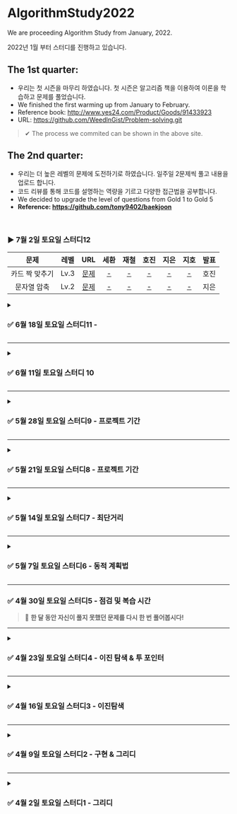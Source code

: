 # AlgorithmStudy2022
We are proceeding Algorithm Study from January, 2022.  

2022년 1월 부터 스터디를 진행하고 있습니다. 
 
## The 1st quarter: 
- 우리는 첫 시즌을 마무리 하였습니다. 첫 시즌은 알고리즘 책을 이용하여 이론을 학습하고 문제를 풀었습니다.  
- We finished the first warming up from January to February.
- Reference book: http://www.yes24.com/Product/Goods/91433923
- URL: https://github.com/WeedInGist/Problem-solving.git
>✔︎ The process we commited can be shown in the above site.

## The 2nd quarter: 
- 우리는 더 높은 레벨의 문제에 도전하기로 하였습니다. 일주일 2문제씩 풀고 내용을 업로드 합니다.
- 코드 리뷰를 통해 코드를 설명하는 역량을 기르고 다양한 접근법을 공부합니다. 
- We decided to upgrade the level of questions from Gold 1 to Gold 5
- **Reference: https://github.com/tony9402/baekjoon**
</br>

 <h3> ▶ 7월 2일 토요일 스터디12  </h3> </summary>

|      문제      | 레벨 |                           URL                             | 세환 | 재철 | 호진 | 지은 | 지호 | 발표 |    
| :------------: | :--: | :------------------------------------------------------: |:--:|:--:|:--:|:--:| :--:|:--:|     
|  카드 짝 맞추기   |  Lv.3   | [문제](https://programmers.co.kr/learn/courses/30/lessons/72415) |[-]()|[-]()|[-]()|[-]()|[-]()|호진|
|  문자열 압축    |  Lv.2  | [문제](https://programmers.co.kr/learn/courses/30/lessons/60057) |[-]()|[-]()|[-]()|[-]()|[-]()|지은|


<details markdown = "1">
<summary> <h3> ✅ 6월 18일 토요일 스터디11 - </h3> </summary>

|      문제      | 레벨 |                           URL                            | 세환 | 재철 | 호진 | 지은 | 지호 | 발표 |  
| :------------: | :--: | :------------------------------------------------------: |:--:|:--:|:--:|:--:| :--:|:--:|   
| 행렬 테두리 회전하기 |  Lv.2    | [문제](https://programmers.co.kr/learn/courses/30/lessons/77485) |[-]()|[Code](https://github.com/junghojin/Algorithm-Study-2022/blob/f06142e9c13cc9df2ef3f132055a5d6561082029/%EC%A0%95%EC%9E%AC%EC%B2%A0/Programmers/Programmers_77485.java)|[Code](https://github.com/junghojin/Algorithm-Study-2022/blob/836f1f4db20643101fc043ab3e15a0bf3d1a2659/%EC%A0%95%ED%98%B8%EC%A7%84/00_CodingTest/DevMatching21_lv2.java)|[-]()|[Code](https://github.com/junghojin/Algorithm-Study-2022/blob/bf7ae15a736171a5472297a80d93899a27c6d2ad/%EA%B9%80%EC%A7%80%ED%98%B8/programmers/programmers_77485.java)|재철|
| 순위 검색 |  Lv.2    | [문제](https://programmers.co.kr/learn/courses/30/lessons/72412) |[-]()|[-]()|[Code](정호진/00_CodingTest/Kakao_2021B_lv2.java)|[-]()|[Code](https://github.com/junghojin/Algorithm-Study-2022/blob/bf7ae15a736171a5472297a80d93899a27c6d2ad/%EA%B9%80%EC%A7%80%ED%98%B8/programmers/programmers_72412.java)|지호|
| 실패율 |  Lv.1    | [문제](https://programmers.co.kr/learn/courses/30/lessons/42889) |[Code](https://github.com/junghojin/Algorithm-Study-2022/blob/main/%ED%95%9C%EC%84%B8%ED%99%98/programmers/failure_rate.java)|[-]()|[Code](https://github.com/junghojin/Algorithm-Study-2022/blob/d006f84dbdabfc01b0f5044a6eb0d886a95da6bb/%EC%A0%95%ED%98%B8%EC%A7%84/00_CodingTest/Kakao_2019B_lv1.java)|[Code](https://github.com/junghojin/Algorithm-Study-2022/blob/main/%EC%9D%B4%EC%A7%80%EC%9D%80/22%EB%85%846%EC%9B%943%EC%A3%BC/%EC%8B%A4%ED%8C%A8%EC%9C%A8.java)|[-]()|세환|

</details>

---

<details markdown = "1">
<summary> <h3>  ✅ 6월 11일 토요일 스터디 10 </h3> </summary>

|      문제      | 레벨 |                           URL                            | 세환 | 재철 | 호진 | 지은 | 지호 | 설명 |  
| :------------: | :--: | :------------------------------------------------------:|:--:|:--:|:--:|:--:| :--:|:--:|    
| 양궁대회 |  Lv.2   | [문제](https://programmers.co.kr/learn/courses/30/lessons/92342) |[-]()|[-]()|[Code](https://github.com/junghojin/Algorithm-Study-2022/blob/cffa16bb688ffe0f47dafa0fec03994c4aa36917/%EC%A0%95%ED%98%B8%EC%A7%84/00_CodingTest/Kakao_2022B_lv2_2.java)|[-]()|[-]()| [-]()|
| 크레인 인형뽑기 게임 |  Lv.1   | [문제](https://programmers.co.kr/learn/courses/30/lessons/64061) |[Code](https://github.com/junghojin/Algorithm-Study-2022/blob/main/%ED%95%9C%EC%84%B8%ED%99%98/programmers/%ED%81%AC%EB%A0%88%EC%9D%B8%20%EC%9D%B8%ED%98%95%EB%BD%91%EA%B8%B0.java)|[Code](https://github.com/junghojin/Algorithm-Study-2022/blob/main/정재철/Programmers/Programmers_64061.java)|[Code](https://github.com/junghojin/Algorithm-Study-2022/blob/4e9f6cb2a6376b5c5636898b8656038e3e2359a5/%EC%A0%95%ED%98%B8%EC%A7%84/00_CodingTest/Kakao_2019Winter_lv1.java)|[Code](https://github.com/junghojin/Algorithm-Study-2022/blob/main/%EC%9D%B4%EC%A7%80%EC%9D%80/22%EB%85%846%EC%9B%942%EC%A3%BC/%ED%81%AC%EB%A0%88%EC%9D%B8%EC%9D%B8%ED%98%95%EB%BD%91%EA%B8%B0%EA%B2%8C%EC%9E%84.java)|[Code](https://github.com/junghojin/Algorithm-Study-2022/blob/ea7f85c6a5ad5b13ed1d390124a8ffdee7db1e56/%EA%B9%80%EC%A7%80%ED%98%B8/programmers/%ED%81%AC%EB%A0%88%EC%9D%B8%EC%9D%B8%ED%98%95%EB%BD%91%EA%B8%B0%EA%B2%8C%EC%9E%84.java)| [-]()|
| 키패드 누르기 |  Lv.1   | [문제](https://programmers.co.kr/learn/courses/30/lessons/67256) |[Code](https://github.com/junghojin/Algorithm-Study-2022/blob/main/%ED%95%9C%EC%84%B8%ED%99%98/programmers/%ED%82%A4%ED%8C%A8%EB%93%9C%20%EB%88%84%EB%A5%B4%EA%B8%B0.java)|[Code](https://github.com/junghojin/Algorithm-Study-2022/blob/cffa16bb688ffe0f47dafa0fec03994c4aa36917/%EC%A0%95%EC%9E%AC%EC%B2%A0/Programmers/Programmers_67256.java)|[Code](https://github.com/junghojin/Algorithm-Study-2022/blob/df7a0b42694bc1836ee2159818561e72fabe81da/%EC%A0%95%ED%98%B8%EC%A7%84/00_CodingTest/Kakao_2020Intern_lv1.java)|[-]()|[Code](https://github.com/junghojin/Algorithm-Study-2022/blob/7722d12f76cde6c7877da34cc8ef6c681ef6eb1b/%EA%B9%80%EC%A7%80%ED%98%B8/programmers/keypad.java)| [-]()|

</details>

---
<details markdown = "1">
<summary> <h3> ✅ 5월 28일 토요일 스터디9 - 프로젝트 기간 </h3> </summary>

|      문제      | 레벨 |                           URL                            | 세환 | 재철 | 호진 | 지은 | 지호 | 설명 |  
| :------------: | :--: | :------------------------------------------------------:|:--:|:--:|:--:|:--:| :--:|:--:|   
| 주차요금 계산하기 |  Lv.2    | [문제](https://programmers.co.kr/learn/courses/30/lessons/92341) |[-]()|[-]()|[-]()|[Code](https://github.com/junghojin/Algorithm-Study-2022/blob/main/%EC%9D%B4%EC%A7%80%EC%9D%80/22%EB%85%845%EC%9B%944%EC%A3%BC/%EC%A3%BC%EC%B0%A8%EC%9A%94%EA%B8%88%EA%B3%84%EC%82%B0.java)|[-]()| [설명](https://github.com/junghojin/Algorithm-Study-2022/blob/main/%EC%9D%B4%EC%A7%80%EC%9D%80/22%EB%85%845%EC%9B%944%EC%A3%BC/%ED%94%84%EB%A1%9C%EA%B7%B8%EB%9E%98%EB%A8%B8%EC%8A%A4%EC%A3%BC%EC%B0%A8_%EC%9A%94%EA%B8%88_%EA%B3%84%EC%82%B0.pdf)|
| 로또의 최고순위와 최저순위  |  Lv.1   | [문제](https://programmers.co.kr/learn/courses/30/lessons/77484) |[-]()|[-]()|[Code](https://github.com/junghojin/Algorithm-Study-2022/blob/9dc07526e2d027a639ead5e59294eb56963fe83d/%EC%A0%95%ED%98%B8%EC%A7%84/00_CodingTest/DevMatching21_lv1.java)|[-]()|[Code](https://github.com/junghojin/Algorithm-Study-2022/blob/e9da486b571d4335de111d2707ce07889ef532cb/%EA%B9%80%EC%A7%80%ED%98%B8/programmers/lotto.java)|[-]()| [-]()|  

</details>

---
<details markdown = "1">
<summary> <h3> ✅ 5월 21일 토요일 스터디8 - 프로젝트 기간 </h3> </summary>

|      문제      | 레벨 |                           URL                            | 세환 | 재철 | 호진 | 지은 | 지호 | 설명 |  
| :------------: | :--: | :------------------------------------------------------: |:--:|:--:|:--:|:--:| :--:|:--:|   
| k진수에서 소수 개수 구하기 |  Lv.2    | [문제](https://programmers.co.kr/learn/courses/30/lessons/92335) |[-]()|[Code](https://github.com/junghojin/Algorithm-Study-2022/blob/main/%EC%A0%95%EC%9E%AC%EC%B2%A0/Programmers/Programmers_92335.java)|[Code](https://github.com/junghojin/Algorithm-Study-2022/blob/02a781c32cd8f83d9e09a8f3ffecd66c80062c13/%EC%A0%95%ED%98%B8%EC%A7%84/00_CodingTest/Kakao_2022B_lv2.java)|[-]()|[-]()| [-]()|
| 신고 결과 받기  |  Lv.1   | [문제](https://programmers.co.kr/learn/courses/30/lessons/92334) |[-]()|[-]()|[Code](https://github.com/junghojin/Algorithm-Study-2022/blob/4a64f9c2b8b0d9b1dc55de20bdab87e574ac2baa/%EC%A0%95%ED%98%B8%EC%A7%84/00_CodingTest/Kakao_2022B_lv1.java)|[-]()|[Code](https://github.com/junghojin/Algorithm-Study-2022/blob/4092496351fc3ee47b1cad87c4c6374a7070fcb3/%EA%B9%80%EC%A7%80%ED%98%B8/programmers/reportUser.java)|[-]()| [-]()|   

</details>

---
<details markdown = "1">
<summary> <h3> ✅ 5월 14일 토요일 스터디7 - 최단거리 </h3> </summary>

|      문제      | 레벨 |                           URL                            | 세환 | 재철 | 호진 | 지은 | 지호 | 설명 |  
| :------------: | :--: | :------------------------------------------------------: |:--:|:--:|:--:|:--:| :--:|:--:|   
| 플로이드  |  Gold 4    | [문제](https://www.acmicpc.net/problem/11404) |[-]()|[Code](https://github.com/junghojin/AlgorithmStudy2022/blob/main/%EC%A0%95%EC%9E%AC%EC%B2%A0/MST/BOJ_11404.java)|[Code](https://github.com/junghojin/AlgorithmStudy2022/blob/17f3768f5c2fd2c73033bddc4e97d276199ce4c7/%EC%A0%95%ED%98%B8%EC%A7%84/09_Graph/boj_11404.java)|[Code](https://github.com/junghojin/AlgorithmStudy2022/blob/main/%EC%9D%B4%EC%A7%80%EC%9D%80/22%EB%85%845%EC%9B%942%EC%A3%BC/Main_11404.java)|[-]()| [설명](https://github.com/LeeJieuni/AlgorithmStudy2022/blob/main/%EC%9D%B4%EC%A7%80%EC%9D%80/22%EB%85%845%EC%9B%942%EC%A3%BC/%EB%B0%B1%EC%A4%8011404_%ED%94%8C%EB%A1%9C%EC%9D%B4%EB%93%9C_new.pdf)| 
|  웜홀   |  Gold 3   | [문제](https://www.acmicpc.net/problem/1865) |[-]()|[Code](https://github.com/junghojin/AlgorithmStudy2022/blob/main/%EC%A0%95%EC%9E%AC%EC%B2%A0/MST/BOJ_1865.java)|[-]()|[-]()|[Code](https://github.com/junghojin/AlgorithmStudy2022/blob/9a2ec0e3cf39dfcf6eb6bdc4e6c128648e365007/%EA%B9%80%EC%A7%80%ED%98%B8/Graph/BOJ_1865_%EC%9B%9C%ED%99%80.java)| [설명](https://github.com/junghojin/AlgorithmStudy2022/blob/9a2ec0e3cf39dfcf6eb6bdc4e6c128648e365007/%EA%B9%80%EC%A7%80%ED%98%B8/Graph/BOJ_1865_%EC%84%A4%EB%AA%85.pdf)| 

</details>

-----

<details markdown = "1">
<summary> <h3> ✅ 5월 7일 토요일 스터디6 - 동적 계획법 </h3> </summary>

> <strong>강의</strong>: https://www.youtube.com/watch?v=-G8kDiMAPf8 <br>
> <br>

|      문제      | 레벨 |                           URL                            | 세환 | 재철 | 호진 | 지은 | 지호 | 설명 |  
| :------------: | :--: | :------------------------------------------------------: |:--:|:--:|:--:|:--:| :--:|:--:|   
| 평범한 배낭  |  Gold 5    | [문제](https://www.acmicpc.net/problem/12865) |[-]()|[Code](https://github.com/junghojin/AlgorithmStudy2022/blob/main/%EC%A0%95%EC%9E%AC%EC%B2%A0/DP/BOJ_12865.java)|[Code](https://github.com/junghojin/AlgorithmStudy2022/blob/main/정호진/06_DP/DP_boj_12865.java)|[Code](https://github.com/junghojin/AlgorithmStudy2022/blob/main/%EC%9D%B4%EC%A7%80%EC%9D%80/22%EB%85%845%EC%9B%941%EC%A3%BC/DP_BOJ_12865_LJE.java)|[Code](https://github.com/junghojin/AlgorithmStudy2022/blob/88f503e11399d24dafd7eda12e960219136040cc/%EA%B9%80%EC%A7%80%ED%98%B8/DP/BOJ_12865_%ED%8F%89%EB%B2%94%ED%95%9C%EB%B0%B0%EB%82%AD.java)| [설명](https://github.com/junghojin/AlgorithmStudy2022/blob/f48418b84228853f894b504104298cfc33afffd8/%EC%A0%95%ED%98%B8%EC%A7%84/06_DP/DP_boj_12865_%E1%84%89%E1%85%A5%E1%86%AF%E1%84%86%E1%85%A7%E1%86%BC.pdf)|  
|  진우의 달 여행   |  Gold 5   | [문제](https://www.acmicpc.net/problem/17485) |[Code](https://github.com/junghojin/AlgorithmStudy2022/blob/main/%ED%95%9C%EC%84%B8%ED%99%98/dp/Main_17485.java)|[Code](https://github.com/junghojin/AlgorithmStudy2022/blob/main/%EC%A0%95%EC%9E%AC%EC%B2%A0/DP/BOJ_17485.java)|[-]()|[-]()|[-]()| [-]()|      
| ACM Craft (선택)   |  Gold 4   | [문제](https://www.acmicpc.net/problem/1005)|[-]()|[-]()|[-]()|[-]()|[-]()| [-]()|   

</details>

-----

### ✅ 4월 30일 토요일 스터디5 - 점검 및 복습 시간
> 📢 **한 달 동안 자신이 풀지 못했던 문제를 다시 한 번 풀어봅시다!** 

-----

<details markdown = "1">
<summary> <h3> ✅  4월 23일 토요일 스터디4 - 이진 탐색 & 투 포인터 </h3> </summary>

> <strong>이진 탐색 강의</strong>: https://youtu.be/Bhprzw_1kb0 <br>

|      문제      | 레벨 |                           URL                            | 세환 | 재철 | 호진 | 지은 | 지호 | 설명 |  
| :------------: | :--: | :------------------------------------------------------: |:--:|:--:|:--:|:--:| :--:|:--:|   
| 용액  |  Gold 5    | [문제](https://www.acmicpc.net/problem/2467) |[Code](https://github.com/junghojin/AlgorithmStudy2022/blob/main/%ED%95%9C%EC%84%B8%ED%99%98/binarySearch/Main_2467_twoPointer.java)|[Code](https://github.com/junghojin/AlgorithmStudy2022/blob/fa09907aa0bd984c0fbb9331286db7ed973bb270/%EC%A0%95%EC%9E%AC%EC%B2%A0/TwoPointers/BOJ_2467.java)|[Code](https://github.com/junghojin/AlgorithmStudy2022/blob/76c8627c87a065f99cfa92e579783bd48a194e50/%EC%A0%95%ED%98%B8%EC%A7%84/05_BinarySearch/BS_boj_2467.java)|[Code](https://github.com/junghojin/AlgorithmStudy2022/blob/main/%EC%9D%B4%EC%A7%80%EC%9D%80/22%EB%85%844%EC%9B%944%EC%A3%BC/BinarySearch_BOJ_2467_LJE.java)|[Code](https://github.com/junghojin/AlgorithmStudy2022/blob/6285e338152494022c36449cefe8f11cc75abce0/%EA%B9%80%EC%A7%80%ED%98%B8/BinarySearch/BOJ_2467_%EC%9A%A9%EC%95%A1.java)| [-]()|     
|  세 용액   |  Gold 4   | [문제](https://www.acmicpc.net/problem/2473) |[-]()|[Code](https://github.com/junghojin/AlgorithmStudy2022/blob/main/%EC%A0%95%EC%9E%AC%EC%B2%A0/TwoPointers/BOJ_2473.java)|[Code](https://github.com/junghojin/AlgorithmStudy2022/blob/main/%EC%A0%95%ED%98%B8%EC%A7%84/05_BinarySearch/BS_boj_2473.java)|[Code](https://github.com/junghojin/AlgorithmStudy2022/blob/main/%EC%9D%B4%EC%A7%80%EC%9D%80/22%EB%85%844%EC%9B%944%EC%A3%BC/BinarySearch_BOJ_2473_LJE.java)|[Code](https://github.com/junghojin/AlgorithmStudy2022/blob/453a57af8c9862c4a8a42b54019af99ef28fdb7c/%EA%B9%80%EC%A7%80%ED%98%B8/BinarySearch/BOJ_2473_%EC%84%B8%EC%9A%A9%EC%95%A1.java)| [설명](https://github.com/junghojin/AlgorithmStudy2022/blob/main/%EC%9D%B4%EC%A7%80%EC%9D%80/22%EB%85%844%EC%9B%944%EC%A3%BC/%EB%B0%B1%EC%A4%802473_%EC%84%B8_%EC%9A%A9%EC%95%A1.pdf)|     
| 부분합 (선택)   |  Gold 4   | [문제](https://www.acmicpc.net/problem/1806)|[-]()|[-]()|[-]()|[-]()|[Code](https://github.com/junghojin/AlgorithmStudy2022/blob/a97d2aa3efc52ec75a785c6f81ec2362793f0c84/%EA%B9%80%EC%A7%80%ED%98%B8/BinarySearch/BOJ_1806_%EB%B6%80%EB%B6%84%ED%95%A9.java)| [-]()|   

</details>

-----
<details markdown = "1">
  <summary> <h3> ✅  4월 16일 토요일 스터디3 - 이진탐색 </h3> </summary>
  
> <strong> We are welcoming the new member, Jiho 🎈 </strong> <br>
> 
> **이진 탐색 강의**: https://youtu.be/Bhprzw_1kb0 <br>
> 
> '암벽 등반'과 '합이 0인 네 정수 문제' 중 편하신 한 문제 선택해서 풀어주세요~

|      문제      | 레벨 |                           URL                            | 세환 | 재철 | 호진 | 지은 | 지호 | 설명 |  
| :------------: | :--: | :------------------------------------------------------: |:--:|:--:|:--:|:--:| :--:|:--:|   
|  색종이와 가위   |  Gold 5    | [문제](https://www.acmicpc.net/problem/20444) |[-]()|[Code](https://github.com/junghojin/AlgorithmStudy2022/blob/main/%EC%A0%95%EC%9E%AC%EC%B2%A0/BinarySearch/BOJ_20444.java)|[Code](https://github.com/junghojin/AlgorithmStudy2022/blob/17d8dc82104bbca3d1c9acf27366ca4d4d0a2bcf/%EC%A0%95%ED%98%B8%EC%A7%84/05_BinarySearch/BS_boj_20444.java)|[Code](https://github.com/junghojin/AlgorithmStudy2022/blob/91ce6e75c27341370a4b9ec43ef3982b94cec068/%EC%9D%B4%EC%A7%80%EC%9D%80/22%EB%85%844%EC%9B%943%EC%A3%BC/BinarySeach_BOJ_20444_LJE.java)|[Code](https://github.com/junghojin/AlgorithmStudy2022/blob/283c68d44f103cfb8f7f16607d765db2bb31a94e/%EA%B9%80%EC%A7%80%ED%98%B8/BinarySearch/BOJ_20444_%EC%83%89%EC%A2%85%EC%9D%B4%EC%9E%90%EB%A5%B4%EA%B8%B0.java)| [풀이](https://github.com/junghojin/AlgorithmStudy2022/blob/a4ad9671b9a21ee473ab7926af0b0be4be867b85/%EC%9D%B4%EC%A7%80%EC%9D%80/22%EB%85%844%EC%9B%943%EC%A3%BC/%EB%B0%B1%EC%A4%8020444_%EC%83%89%EC%A2%85%EC%9D%B4%EC%99%80_%EA%B0%80%EC%9C%84.pdf)|    
|  휴게소 세우기   |  Gold 4   | [문제](https://www.acmicpc.net/problem/1477) |[-]()|[Code](https://github.com/junghojin/AlgorithmStudy2022/blob/29d7998b1f562055069ef896db69b274594ebd15/%EC%A0%95%EC%9E%AC%EC%B2%A0/BinarySearch/BOJ_1477.java)|[Code](https://github.com/junghojin/AlgorithmStudy2022/blob/dc6bb8454325022d3b625be0619b4deb1dc7ba69/%EC%A0%95%ED%98%B8%EC%A7%84/05_BinarySearch/BS_boj_1477.java)|[Code](https://github.com/junghojin/AlgorithmStudy2022/blob/a4ad9671b9a21ee473ab7926af0b0be4be867b85/%EC%9D%B4%EC%A7%80%EC%9D%80/22%EB%85%844%EC%9B%943%EC%A3%BC/BinarySearch_BOJ_1477_LJE.java)|[-]()| [풀이](https://github.com/junghojin/AlgorithmStudy2022/blob/bcbd519ac7bfc16b0dc26b8cd7b78b52f6a92cc7/%EC%A0%95%ED%98%B8%EC%A7%84/05_BinarySearch/BS_boj_1477_%EC%84%A4%EB%AA%85.md)|     
|  암벽 등반 (선택)  |  Gold 3   | [문제](https://www.acmicpc.net/problem/2412)|[-]()|[Code](https://github.com/junghojin/AlgorithmStudy2022/blob/9610d1f0e759d7aa1161f7f17eec57ce99bae734/%EC%A0%95%EC%9E%AC%EC%B2%A0/BinarySearch/BOJ_2412.java)|[-]()|[-]()|[Code](https://github.com/junghojin/AlgorithmStudy2022/blob/7a36b00348d13f4da2de17c347ad4ff161214b3a/%EA%B9%80%EC%A7%80%ED%98%B8/BinarySearch/BOJ_2412_binarysearch.java)| [-]()| 
|  합이 0인 네 정수 (선택)   |  Gold 2   | [문제](https://www.acmicpc.net/problem/7453)|[-]()|[Code](https://github.com/junghojin/AlgorithmStudy2022/blob/9610d1f0e759d7aa1161f7f17eec57ce99bae734/%EC%A0%95%EC%9E%AC%EC%B2%A0/BinarySearch/BOJ_7453.java)|[-]()|[-]()|[-]()| [-]()|   

</details>

------

<details markdown = "1">
  <summary> <h3> ✅ 4월 9일 토요일 스터디2 - 구현 & 그리디 </h3> </summary>
  
|      문제      | 레벨 |                           URL                            | 세환 | 재철 | 호진 | 지은 | 설명 |  
| :------------: | :--: | :------------------------------------------------------: |:--:|:--:|:--:|:--:| :--:| 
|  낚시왕(구현)   |  Gold 2    | [문제](https://www.acmicpc.net/problem/17143) |[-]()|[Code](https://github.com/junghojin/AlgorithmStudy2022/blob/976985056caf5d968c2e9d30cb60a2b70431f374/%EC%A0%95%EC%9E%AC%EC%B2%A0/Implements/BOJ_17143.java)|[Code](https://github.com/junghojin/AlgorithmStudy2022/blob/94ac838937fa24343b243316ff992fdb2ae81e49/%EC%A0%95%ED%98%B8%EC%A7%84/03_Implementation/Implementation_boj_17143.java )|[Code](https://github.com/junghojin/AlgorithmStudy2022/blob/d6c20a0016b1d743efc6ebd5c6352a3bb0666e7b/%EC%9D%B4%EC%A7%80%EC%9D%80/22%EB%85%844%EC%9B%942%EC%A3%BC/implementation_BOJ_17143_LJE.java)|[풀이](https://github.com/junghojin/AlgorithmStudy2022/blob/e8b5258a02d5df76c4ebf33e52b13c4c7b72d9f5/%EC%A0%95%ED%98%B8%EC%A7%84/03_Implementation/img/%EA%B5%AC%ED%98%84-%EB%B0%B1%EC%A4%80-17143-%EB%82%9A%EC%8B%9C%EC%99%95.JPG)|   
|  보호 필름(A형대비)   |  SWExpertAcademy   | [문제](https://swexpertacademy.com/main/code/problem/problemDetail.do?contestProbId=AV5V1SYKAaUDFAWu) |[Code](https://github.com/junghojin/AlgorithmStudy2022/blob/e3ad2d5c13c6e75745b4448eb9ed69f23c9354be/%ED%95%9C%EC%84%B8%ED%99%98/implement/Solution_2112.java)|[-]()|[Code](https://github.com/junghojin/AlgorithmStudy2022/blob/fd94af8bee9daf3d5de23558364242a36b24c23a/%EC%A0%95%ED%98%B8%EC%A7%84/03_Implementation/Implementation_SWExpert_2112.java)|[-]()| [-]()|  [-]()| 
|  카드정렬하기(그리디)   |  Gold 4   | [문제](https://www.acmicpc.net/problem/1715)|[-]()|[Code](https://github.com/junghojin/AlgorithmStudy2022/blob/0923c8aa3f5b59c6125fd9eafd721f0705d149ce/%EC%A0%95%EC%9E%AC%EC%B2%A0/greedy/BOJ_1715.java)|[Code](https://github.com/junghojin/AlgorithmStudy2022/blob/d62564d447c92b26eb4a0285236e91fff576912a/%EC%A0%95%ED%98%B8%EC%A7%84/02_Greedy/Greedy_boj_1715.java)|[Code](https://github.com/junghojin/AlgorithmStudy2022/blob/249f94105cf5778abf078894ad15908b2b41c73f/%EC%9D%B4%EC%A7%80%EC%9D%80/22%EB%85%844%EC%9B%942%EC%A3%BC/greedy_BOJ_1715_LJE.java)|[-]()| 

</details>

------
<details markdown = "1">
  <summary> <h3> ✅ 4월 2일 토요일 스터디1 - 그리디 </h3> </summary>

> **참고**: 참고 사이트 <br>
> **풀이**: 스터디원이 직접 작성한 설명 <br>
> **Collection.sort()에서 사용하는 팀정렬 강의**: https://www.youtube.com/watch?v=HHN1axRRKx8&t=1637s

|      문제      | 레벨 |                           URL                            | 세환 | 재철 | 호진 | 지은 | 설명 |  
| :------------: | :--: | :------------------------------------------------------: |:--:|:--:|:--:|:--:|:--:|   
|  최소회의실 개수   |  Gold 5   | [문제](https://www.acmicpc.net/problem/19598) |[-]()|[-]()|[Code](https://github.com/junghojin/AlgorithmStudy2022/blob/e7cb81aa1541301337fd3fc7412f47a40c226f61/%EC%A0%95%ED%98%B8%EC%A7%84/02_Greedy/Main_19598_Greedy.java)|[Code](https://github.com/junghojin/AlgorithmStudy2022/blob/e7cb81aa1541301337fd3fc7412f47a40c226f61/%EC%9D%B4%EC%A7%80%EC%9D%80/22%EB%85%844%EC%9B%941%EC%A3%BC_Greedy/greedy_BOJ_19598_LJE2.java)|[참고](https://hillier.tistory.com/115)|   
|  행복 유치원   |  Gold 5   | [문제](https://www.acmicpc.net/problem/13164) |[-]()|[-]()|[Code](https://github.com/junghojin/AlgorithmStudy2022/blob/82e35c27f92fa9e0053b4d4f7632455ee65b9b59/%EC%A0%95%ED%98%B8%EC%A7%84/02_Greedy/Main_13164_Greedy.java)|[-]()|[풀이](https://github.com/junghojin/AlgorithmStudy2022/blob/70a306673f8258b265abd3b6c4d9067000e50c61/%EC%A0%95%ED%98%B8%EC%A7%84/02_Greedy/Main_13164_Greedy.md)| 
|  택배   |  Gold 3   | [문제](https://www.acmicpc.net/problem/8980) |[-]()|[-]()|[-]()|[-]()|[-]()|


</details>

